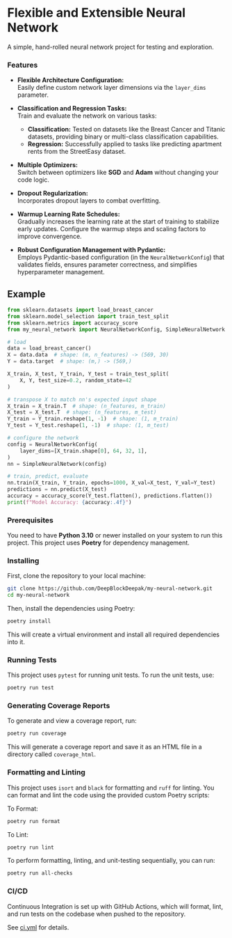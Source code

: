 # Flexible and Extensible Neural Network

A simple, hand-rolled neural network project for testing and exploration.

### Features

- **Flexible Architecture Configuration:**  
  Easily define custom network layer dimensions via the `layer_dims` parameter.

- **Classification and Regression Tasks:**  
  Train and evaluate the network on various tasks:
  - **Classification:** Tested on datasets like the Breast Cancer and Titanic datasets, providing binary or multi-class classification capabilities.
  - **Regression:** Successfully applied to tasks like predicting apartment rents from the StreetEasy dataset.

- **Multiple Optimizers:**  
  Switch between optimizers like **SGD** and **Adam** without changing your code logic.

- **Dropout Regularization:**  
  Incorporates dropout layers to combat overfitting.

- **Warmup Learning Rate Schedules:**  
  Gradually increases the learning rate at the start of training to stabilize early updates. Configure the warmup steps and scaling factors to improve convergence.

- **Robust Configuration Management with Pydantic:**  
  Employs Pydantic-based configuration (in the `NeuralNetworkConfig`) that validates fields, ensures parameter correctness, and simplifies hyperparameter management.


## Example
```python
from sklearn.datasets import load_breast_cancer
from sklearn.model_selection import train_test_split
from sklearn.metrics import accuracy_score
from my_neural_network import NeuralNetworkConfig, SimpleNeuralNetwork

# load
data = load_breast_cancer()
X = data.data  # shape: (m, n_features) -> (569, 30)
Y = data.target  # shape: (m,) -> (569,)

X_train, X_test, Y_train, Y_test = train_test_split(
    X, Y, test_size=0.2, random_state=42
)

# transpose X to match nn's expected input shape
X_train = X_train.T  # shape: (n_features, m_train)
X_test = X_test.T  # shape: (n_features, m_test)
Y_train = Y_train.reshape(1, -1)  # shape: (1, m_train)
Y_test = Y_test.reshape(1, -1)  # shape: (1, m_test)

# configure the network
config = NeuralNetworkConfig(
    layer_dims=[X_train.shape[0], 64, 32, 1],
)
nn = SimpleNeuralNetwork(config)

# train, predict, evaluate
nn.train(X_train, Y_train, epochs=1000, X_val=X_test, Y_val=Y_test)
predictions = nn.predict(X_test)
accuracy = accuracy_score(Y_test.flatten(), predictions.flatten())
print(f"Model Accuracy: {accuracy:.4f}")
```

### Prerequisites

You need to have **Python 3.10** or newer installed on your system to run this project. This project uses **Poetry** for dependency management.

### Installing

First, clone the repository to your local machine:

```bash
git clone https://github.com/DeepBlockDeepak/my-neural-network.git
cd my-neural-network
```

Then, install the dependencies using Poetry:
```bash
poetry install
```
This will create a virtual environment and install all required dependencies into it.

### Running Tests
This project uses `pytest` for running unit tests. To run the unit tests, use:
```bash
poetry run test
```

### Generating Coverage Reports
To generate and view a coverage report, run:
```bash
poetry run coverage
```
This will generate a coverage report and save it as an HTML file in a directory called `coverage_html`. 

### Formatting and Linting
This project uses `isort` and `black` for formatting and `ruff` for linting. You can format and lint the code using the provided custom Poetry scripts:

To Format:
```bash
poetry run format
```
To Lint:
```bash
poetry run lint
```

To perform formatting, linting, and unit-testing sequentially, you can run:
```bash
poetry run all-checks
```

### CI/CD
Continuous Integration is set up with GitHub Actions, which will format, lint, and run tests on the codebase when pushed to the repository.

See [ci.yml](./.github/workflows/ci.yml) for details.
